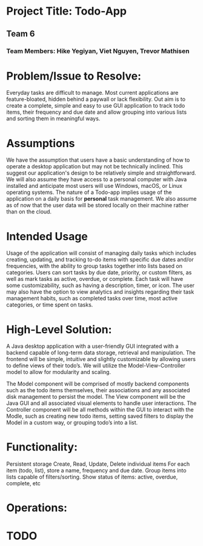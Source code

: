 # Project Title: Todo-App
## Team 6 
### Team Members: Hike Yegiyan, Viet Nguyen, Trevor Mathisen

# Problem/Issue to Resolve:
Everyday tasks are difficult to manage. Most current applications are feature-bloated, hidden behind a paywall or lack flexibility. Out aim is to create a complete, simple and easy to use GUI application to track todo items, their frequency and due date and allow grouping into various lists and sorting them in meaningful ways.

# Assumptions 
We have the assumption that users have a basic understanding of how to operate a desktop application but may not be technically inclined. This suggest our application's design to be relatively simple and straightforward. We will also assume they have access to a personal computer with Java installed and anticipate most users will use Windows, macOS, or Linux operating systems. The nature of a Todo-app implies usage of the application on a daily basis for **personal** task management. We also assume as of now that the user data will be stored locally on their machine rather than on the cloud.

# Intended Usage
Usage of the application will consist of managing daily tasks which includes creating, updating, and tracking to-do items with specific due dates and/or frequencies, with the ability to group tasks together into lists based on categories. Users can sort tasks by due date, priority, or custom filters, as well as mark tasks as active, overdue, or complete. Each task will have some customizability, such as having a description, timer, or icon. The user may also have the option to view analytics and insights regarding their task management habits, such as completed tasks over time, most active categories, or time spent on tasks. 

# High-Level Solution:
A Java desktop application with a user-friendly GUI integrated with a backend capable of long-term data storage, retrieval and manipulation. The frontend will be simple, intuitive and slightly customizable by allowing users to define views of their todo’s. We will utilize the Model-View-Controller model to allow for modularity and scaling. 

The Model component will be comprised of mostly backend components such as the todo items themselves, their associations and any associated disk management to persist the model. The View component will be the Java GUI and all associated visual elements to handle user interactions. The Controller component will be all methods within the GUI to interact with the Modle, such as creating new todo items, setting saved filters to display the Model in a custom way, or grouping todo’s into a list. 


# Functionality:
Persistent storage
Create, Read, Update, Delete individual items
For each item (todo, list), store a name, frequency and due date.
Group items into lists capable of filters/sorting.
Show status of items: active, overdue, complete, etc

# Operations: 
#                   **TODO**
